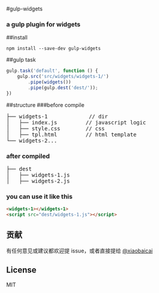 #gulp-widgets

### a gulp plugin for widgets
##install
```
npm install --save-dev gulp-widgets
```
##gulp task

```js
gulp.task('default', function () {
    gulp.src('src/widgets/widgets-1/')
        .pipe(widgets())
        .pipe(gulp.dest('dest/'));
})
```

##structure
###before compile
<pre>
├── widgets-1             // dir
│   ├── index.js         // javascript logic
│   ├── style.css        // css
│   ├── tpl.html         // html template
└── widgets-2...
</pre>
### after compiled

<pre>
├── dest                       
│   ├── widgets-1.js    
│   ├── widgets-2.js
</pre>
### you can use it like this
```html
<widgets-1></widgets-1>
<script src="dest/widgets-1.js"></script>
```
## 贡献

有任何意见或建议都欢迎提 issue，或者直接提给 [@xiaobaicai](https://github.com/xiaobaicaistring)

## License

MIT